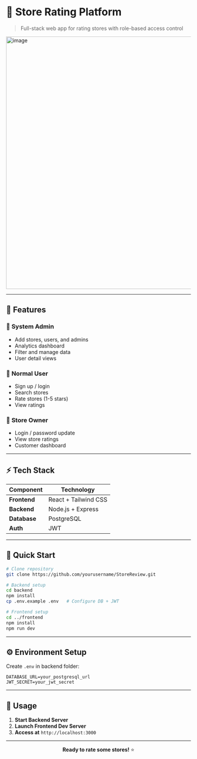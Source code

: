 # 🏪 Store Rating Platform

> Full-stack web app for rating stores with role-based access control
<img width="1657" height="687" alt="image" src="https://github.com/user-attachments/assets/6cfba8a3-b59b-4b69-b7d5-39998b9146cf" />

---

## 🎯 Features

### 🔑 **System Admin**
- Add stores, users, and admins
- Analytics dashboard  
- Filter and manage data
- User detail views

### 👤 **Normal User**
- Sign up / login
- Search stores
- Rate stores (1-5 stars)
- View ratings

### 🏪 **Store Owner**
- Login / password update
- View store ratings
- Customer dashboard

---

## ⚡ Tech Stack

| Component | Technology |
|-----------|------------|
| **Frontend** | React + Tailwind CSS |
| **Backend** | Node.js + Express |
| **Database** | PostgreSQL |
| **Auth** | JWT |

---

## 🚀 Quick Start

```bash
# Clone repository
git clone https://github.com/yourusername/StoreReview.git

# Backend setup
cd backend
npm install
cp .env.example .env   # Configure DB + JWT

# Frontend setup  
cd ../frontend
npm install
npm run dev
```

---

## ⚙️ Environment Setup

Create `.env` in backend folder:

```env
DATABASE_URL=your_postgresql_url
JWT_SECRET=your_jwt_secret
```

---

## 🎉 Usage

1. **Start Backend Server**
2. **Launch Frontend Dev Server** 
3. **Access at** `http://localhost:3000`

---

<div align="center">

**Ready to rate some stores!** ⭐

</div>
